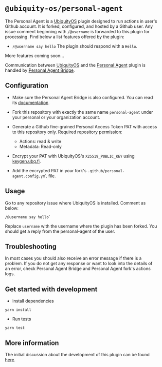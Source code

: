 # `@ubiquity-os/personal-agent`

The Personal Agent is a [UbiquityOS](https://github.com/apps/ubiquity-os) plugin designed to run actions in user's Github account. It is forked, configured, and hosted by a Github user. Any issue comment beginning with `/@username` is forwarded to this plugin for processing. Find below a list features offered by the plugin:

- `/@username say hello`
  The plugin should respond with a `Hello`.

More features coming soon...

Communication between [UbiquityOS](https://github.com/apps/ubiquity-os) and the [Personal Agent](https://github.com/EresDevOrg/personal-agent) plugin is handled by [Personal Agent Bridge](https://github.com/EresDevOrg/personal-agent-bridge).

## Configuration

- Make sure the Personal Agent Bridge is also configured. You can read its [documentation](https://github.com/EresDevOrg/personal-agent-bridge/blob/plugin-pa-bridge/README.md).

- Fork this repository with exactly the same name `personal-agent` under your personal or your organization account.

- Generate a Github fine-grained Personal Access Token PAT with access to this repository only. Required repository permission:

  - Actions: read & write
  - Metadata: Read-only

- Encrypt your PAT with UbiquityOS's `X25519_PUBLIC_KEY` using [keygen.ubq.fi](https://keygen.ubq.fi/).

- Add the encrypted PAT in your fork's `.github/personal-agent.config.yml` file.

## Usage

Go to any repository issue where UbiquityOS is installed. Comment as below:

```
/@username say hello`
```

Replace `username` with the username where the plugin has been forked. You should get a reply from the personal-agent of the user.

## Troubleshooting

In most cases you should also receive an error message if there is a problem. If you do not get any response or want to look into the details of an error, check Personal Agent Bridge and Personal Agent fork's actions logs.

## Get started with development

- Install dependencies

```
yarn install
```

- Run tests

```
yarn test
```

## More information

The initial discussion about the development of this plugin can be found [here](https://github.com/ubiquity-os/plugins-wishlist/issues/3).
